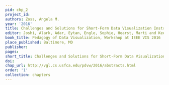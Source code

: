 ```yaml
---
pid: chp_2
project_id: 
authors: Zoss, Angela M.
year: '2016'
title: Challenges and Solutions for Short-Form Data Visualization Instruction
editor: Joshi, Alark, Adar, Eytan, Engle, Sophie, Hearst, Marti and Keefe, Daniel
book_title: Pedagogy of Data Visualization, Workshop at IEEE VIS 2016
place_published: Baltimore, MD
publisher: 
pages: 
short_title: Challenges and Solutions for Short-Form Data Visualization Instruction
doi: 
chap_url: http://vgl.cs.usfca.edu/pdvw/2016/abstracts.html
order: '1'
collection: chapters
---
```


